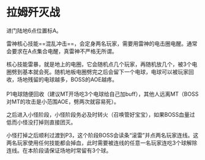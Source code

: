 # 拉姆歼灭战

进门陆地6点位置标A。

雷神核心技能==混乱冲击==，会定身两名玩家，需要用雷神的电击圈电醒。通常会要求在A点集合电醒，真雷神不严格无所谓。

核心技能雷暴，就是地上的电圈，它会随机点几个玩家，再随机放几个，被3个电圈劈到基本就会死。随机地板电圈劈完之后会留下一个电球，电球可以被玩家回收，场地残留的电球越多，BOSS的AOE越疼。

P1电球随便回收（建议MT开场吃3个电球给自己加<Status :id="517" name="避雷" />buff），<img class="no-zoom sm-icon" :src="$withBase('/images/jobs/tank.png')" height="20"><img class="no-zoom sm-icon" :src="$withBase('/images/jobs/healer.png')" height="20"><img class="no-zoom sm-icon" :src="$withBase('/images/jobs/dps.png')" height="20">其他人远离MT（BOSS对MT的攻击是小范围AOE，劈两次就容易死）。

之后进入小怪阶段，小怪阶段务必及时转火（召唤管好宝宝），如果BOSS血量过低而小怪没打掉则直接团灭。

小怪打掉之后顺利过渡到P3，这个阶段BOSS会读条“滚雷”并点两名玩家连线<Status :id="515" name="滚雷" />。这两名玩家使用任何技能都会掉血，此时需要被连线的任意一名玩家连吃3个球解除连线。在本阶段请保证场地时常留有3个球。